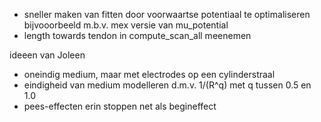 - sneller maken van fitten door voorwaartse potentiaal te optimaliseren
  bijvooorbeeld m.b.v. mex versie van mu_potential
- length towards tendon in compute_scan_all meenemen

ideeen van Joleen
- oneindig medium, maar met electrodes op een cylinderstraal
- eindigheid van medium modelleren d.m.v. 1/(R^q) met q tussen 0.5 en 1.0
- pees-effecten erin stoppen net als begineffect

